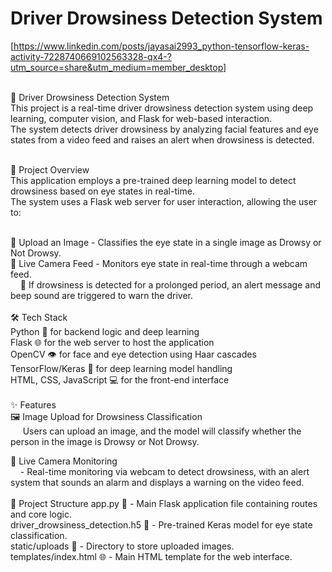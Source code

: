 # Driver Drowsiness Detection System
[https://www.linkedin.com/posts/jayasai2993_python-tensorflow-keras-activity-7228740669102563328-qx4-?utm_source=share&utm_medium=member_desktop]<br/><br/>

🚗 Driver Drowsiness Detection System<br/>
This project is a real-time driver drowsiness detection system using deep learning, computer vision, and Flask for web-based interaction. <br/> The system detects driver drowsiness by analyzing facial features and eye states from a video feed and raises an alert when drowsiness is detected.<br/><br/>

📑 Project Overview<br/>
This application employs a pre-trained deep learning model to detect drowsiness based on eye states in real-time. <br/> The system uses a Flask web server for user interaction, allowing the user to:<br/><br/>

📸 Upload an Image - Classifies the eye state in a single image as Drowsy or Not Drowsy. <br/>
🎥 Live Camera Feed - Monitors eye state in real-time through a webcam feed. <br/>     🔔 If drowsiness is detected for a prolonged period, an alert message and beep sound are triggered to warn the driver.<br/><br/>
🛠 Tech Stack<br/>
  Python 🐍 for backend logic and deep learning <br/>
  Flask 🌐 for the web server to host the application <br/>
  OpenCV 👁 for face and eye detection using Haar cascades <br/>
  TensorFlow/Keras 🤖 for deep learning model handling <br/>
  HTML, CSS, JavaScript 💻 for the front-end interface <br/><br/>
✨ Features<br/>
  🖼️ Image Upload for Drowsiness Classification <br/>     
   Users can upload an image, and the model will classify whether the person in the image is Drowsy or Not Drowsy. <br/>

🎥 Live Camera Monitoring <br/>     - Real-time monitoring via webcam to detect drowsiness, with an alert system that sounds an alarm and displays a warning on the video feed. <br/>
<br/>
📁 Project Structure
app.py 📜 - Main Flask application file containing routes and core logic. <br/>
driver_drowsiness_detection.h5 🧠 - Pre-trained Keras model for eye state classification. <br/>
static/uploads 📂 - Directory to store uploaded images. <br/>
templates/index.html 🌐 - Main HTML template for the web interface. <br/>
